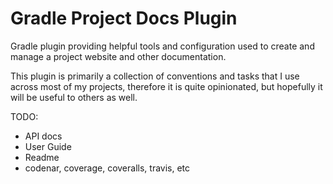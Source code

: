 # Gradle Project Docs Plugin

Gradle plugin providing helpful tools and configuration used to create and manage a project website and other documentation.

This plugin is primarily a collection of conventions and tasks that I use across most of my projects, therefore it is quite opinionated, but hopefully it will be useful to others as well.

TODO: 

- API docs
- User Guide
- Readme
- codenar, coverage, coveralls, travis, etc
